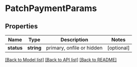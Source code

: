 # PatchPaymentParams

## Properties
Name | Type | Description | Notes
------------ | ------------- | ------------- | -------------
**status** | **string** | primary, onfile or hidden | [optional] 

[[Back to Model list]](../README.md#documentation-for-models) [[Back to API list]](../README.md#documentation-for-api-endpoints) [[Back to README]](../README.md)


